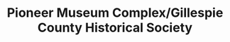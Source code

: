 ---
layout: repo
title: "Pioneer Museum Complex/Gillespie County Historical Society"
id: 16792
permalink: repos/16792/
---